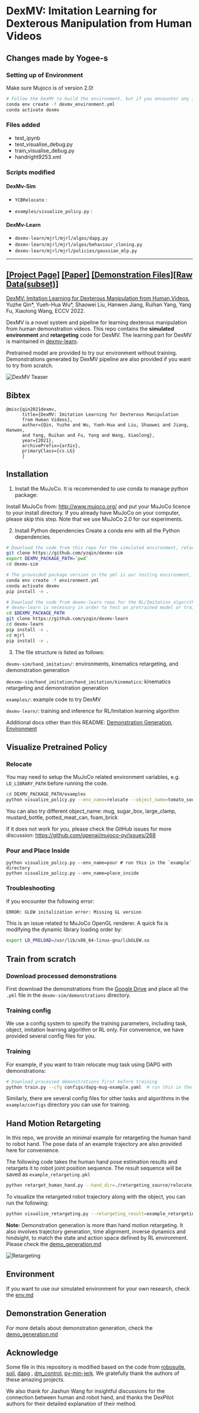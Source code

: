 # DexMV: Imitation Learning for Dexterous Manipulation from Human Videos

## Changes made by Yogee-s

### Setting up of Environment
Make sure Mujoco is of version 2.0!
```bash
# Follow the DexMV to build the environment, but if you encounter any issues can create environment using this
conda env create -f dexmv_environment.yml 
conda activate dexmv
```

### Files added
- test_ipynb
- test_visualise_debug.py
- train_visualise_debug.py
- handright9253.xml

### Scripts modified
#### DexMv-Sim
- `YCBRelocate` : 

- `examples/visualize_policy.py` : 
#### DexMv-Learn
- `dexmv-learn/mjrl/mjrl/algos/dapg.py`
- `dexmv-learn/mjrl/mjrl/algos/behaviour_cloning.py`
- `dexmv-learn/mjrl/mjrl/policies/gaussian_mlp.py`


<hr/>

[[Project Page]](https://yzqin.github.io/dexmv/) [[Paper]](https://arxiv.org/abs/2108.05877) [[Demonstration Files]](https://drive.google.com/file/d/1v-SezFDQBcgekHZBlqulqa8rIgn0iwRT/view?usp=sharing)[[Raw Data(subset)]](https://drive.google.com/file/d/1k9dqlUyr_iL9bBp0WpK8fKK4DToWl_AC/view?usp=sharing)
-----

[DexMV: Imitation Learning for Dexterous Manipulation from Human Videos](https://yzqin.github.io/dexmv/), Yuzhe Qin*,
Yueh-Hua Wu*, Shaowei Liu, Hanwen Jiang, Ruihan Yang, Yang Fu, Xiaolong Wang, ECCV 2022.

DexMV is a novel system and pipeline for learning dexterous manipulation from human demonstration videos.
This repo contains the **simulated environment** and **retargeting** code for DexMV.
The learning part for DexMV is maintained
in [dexmv-learn](https://github.com/yzqin/dexmv-learn).

Pretrained model are provided to try our environment without training. Demonstrations generated by DexMV pipeline are
also provided if you want to try from scratch.

![DexMV Teaser](docs/teaser.png)

## Bibtex

```
@misc{qin2021dexmv,
      title={DexMV: Imitation Learning for Dexterous Manipulation
      from Human Videos},
      author={Qin, Yuzhe and Wu, Yueh-Hua and Liu, Shaowei and Jiang, Hanwen, 
      and Yang, Ruihan and Fu, Yang and Wang, Xiaolong},
      year={2021},
      archivePrefix={arXiv},
      primaryClass={cs.LG}
      }
```

## Installation

1. Install the MuJoCo. It is recommended to use conda to manage python package:

Install MuJoCo from: http://www.mujoco.org/ and put your MuJoCo licence to your install directory. If you already have
MuJoCo on your computer, please skip this step. Note that we use MuJoCo 2.0 for our experiments.

2. Install Python dependencies Create a conda env with all the Python dependencies.

```bash
# Download the code from this repo for the simulated environment, retargeting and examples
git clone https://github.com/yzqin/dexmv-sim
export DEXMV_PACKAGE_PATH=`pwd`
cd dexmv-sim

# The provoided package version in the yml is our testing environment, you do not need to follow the version of each python package precisely to run this code.
conda env create -f environment.yml 
conda activate dexmv
pip install -e .

# Download the code from dexmv-learn repo for the RL/Imitation algorithm.
# dexmv-learn is necessary in order to test on pretrained model or train from scratch, either with RL or with imitation.
cd $DEXMV_PACKAGE_PATH
git clone https://github.com/yzqin/dexmv-learn
cd dexmv-learn
pip install -e .
cd mjrl
pip install -e .
```

3. The file structure is listed as follows:

`dexmv-sim/hand_imitation/`: environments, kinematics retargeting, and demonstration generation

`dexxmv-sim/hand_imitation/hand_imitation/kinematics`: kinematics retargeting and demonstration generation

`examples/`: example code to try DexMV

`dexmv-learn/`: training and inference for RL/Imitation learning algorithm

Additional docs other than this README: [Demonstration Generation](docs/demo_gen.md), [Environment](docs/env.md)

## Visualize Pretrained Policy

### Relocate

You may need to setup the MuJoCo related environment variables, e.g. `LD_LIBRARY_PATH` before running the code.

```bash
cd DEXMV_PACKAGE_PATH/examples
python visualize_policy.py --env_name=relocate --object_name=tomato_soup_can # for relocate task
```

You can also try different object_name: mug, sugar_box, large_clamp, mustard_bottle, potted_meat_can, foam_brick

If it does not work for you, please check the GitHub issues for more
discussion: https://github.com/openai/mujoco-py/issues/268

### Pour and Place Inside

```
python visualize_policy.py --env_name=pour # run this in the `example` directory
python visualize_policy.py --env_name=place_inside
```

### Troubleshooting

If you encounter the following error:

```bash
ERROR: GLEW initalization error: Missing GL version
```

This is an issue related to MuJoCo OpenGL renderer. A quick fix is modifying the dynamic library loading order by:

```bash
export LD_PRELOAD=/usr/lib/x86_64-linux-gnu/libGLEW.so
```

## Train from scratch

### Download processed demonstrations

First download the demonstrations from
the [Google Drive](https://drive.google.com/file/d/1v-SezFDQBcgekHZBlqulqa8rIgn0iwRT/view?usp=sharing) and place all
the `.pkl` file in the `dexmv-sim/demonstrations` directory.

### Training config

We use a config system to specify the training parameters, including task, object, imitation learning algorithm or RL
only. For convenience, we have provided several config files for you.

### Training

For example, if you want to train relocate mug task using DAPG with demonstrations:

```bash
# Download processed demonstrations first before training
python train.py --cfg configs/dapg-mug-example.yaml  # run this in the `example` directory
```

Similarly, there are several config files for other tasks and algorithms in the `example/configs` directory you can use
for training.

## Hand Motion Retargeting

In this repo, we provide an minimal example for retargeting the human hand to robot hand. The pose data of an example
trajectory are also provided here for convenience.

The following code takes the human hand pose estimation results and retargets it to robot joint position sequence. The
result sequence will be saved as `example_retargeting.pkl`

```bash
python retarget_human_hand.py --hand_dir=./retargeting_source/relocate_mustard_example_seq/hand_pose --output_file=example_retargeting.pkl
```

To visualize the retargeted robot trajectory along with the object, you can run the following:

```bash
python visualize_retargeting.py --retargeting_result=example_retargeting.p --object_dir=./retargeting_source/relocate_mustard_example_seq/object_pose
```

**Note:** Demonstration generation is more than hand motion retargeting. It also involves trajectory generation, time
alignment, inverse dynamics and hindsight, to match the state and action space defined by RL environment. Please check
the [demo_generation.md](docs/demo_gen.md)

![Retargeting](docs/retargeting.gif)

## Environment

If you want to use our simulated environment for your own research, check the [env.md](docs/env.md)

## Demonstration Generation

For more details about demonstration generation, check the [demo_generation.md](docs/demo_gen.md)

## Acknowledge

Some file in this repository is modified based on the code
from [robosuite](https://github.com/ARISE-Initiative/robosuite), [soil](https://people.eecs.berkeley.edu/~ilija/soil/),
[dapg](https://github.com/aravindr93/hand_dapg) , [dm_control](https://github.com/deepmind/dm_control),
[py-min-jerk](https://github.com/dkebude/py-min-jerk). We gratefully thank the authors of these amazing projects.

We also thank for Jiashun Wang for insightful discussions for the connection between human and robot hand, and thanks
the DexPilot authors for their detailed explanation of their method.

